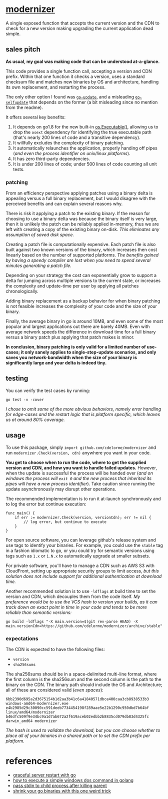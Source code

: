 
# [modernizer](https://github.com/cdelorme/modernizer)

A single exposed function that accepts the current version and the CDN to check for a new version making upgrading the current application dead simple.


## sales pitch

**As usual, my goal was making code that can be understood at-a-glance.**

This code provides a single function call, accepting a version and CDN prefix.  Within that one function it checks a version, uses a standard checksum file and matches new binaries by OS and architecture, handling its own replacement, and restarting the process.

The only other option I found was [`go-update`](https://github.com/inconshreveable/go-update), and a misleading [`go-selfupdate`](https://github.com/sanbornm/go-selfupdate) that depends on the former (a bit misleading since no mention from the readme).

It offers several key benefits:

1. It depends on go1.8 for the new built-in [os.Executable()](https://golang.org/pkg/os/#Executable), allowing us to drop the `osext` dependency for identifying the true executable path (that's nearly 200 lines of code and a transitive dependency).
2. It willfully excludes the complexity of binary patching.
3. It automatically relaunches the application, properly handing off pipes (_and even the process identifier on unix/linux platforms_).
4. It has zero third-party dependencies.
5. It is under 200 lines of code; under 500 lines of code counting all unit tests.


### patching

From an efficiency perspective applying patches using a binary delta is appealing versus a full binary replacement, but I would disagree with the perceived benefits and can explain several reasons why.

There is risk it applying a patch to the existing binary.  If the reason for choosing to use a binary delta was because the binary itself is very large, then it is unlikely the patch can be reliably applied in-memory, thus we are left with creating a copy of the existing binary on-disk.  _This eliminates any assumption of saved disk space._

Creating a patch file is computationally expensive.  Each patch file is also built against two known versions of the binary, which increases then cost linearly based on the number of supported platforms.  _The benefits gained by having a speedy compiler are lost when you need to spend several minutes generating a patch file._

Depending on your strategy the cost can exponentially grow to support a delta for jumping across multiple versions to the current state, or increases the complexity and update-time per user by applying all patches chronologically.

Adding binary replacement as a backup behavior for when binary patching is not feasible increases the complexity of your code and the size of your binary.

Finally, the average binary in go is around 10MB, and even some of the most popular and largest applications out there are barely 40MB.  Even with average network speeds the difference in download time for a full binary versus a binary patch plus applying that patch makes is minor.

**In conclusion, binary patching is only valid for a limited number of use-cases; it only sanely applies to single-step-update scenarios, and only saves you network-bandwidth when the size of your binary is significantly large and your delta is indeed tiny.**


## testing

You can verify the test cases by running:

	go test -v -cover

_I chose to omit some of the more obvious behaviors, namely error handling for edge-cases and the restart logic that is platform specific, which leaves us at around 80% coverage._


## usage

To use this package, simply `import github.com/cdelorme/modernizer` and run `modernizer.Check(version, cdn)` anywhere you want in your code.

**You get to choose when to run the code, where to get the supplied version and CDN, and how you want to handle failed updates.**  However, when the update is successful the process will be handed over (_and on windows the process will `exit 0` and the new process that inherited its pipes will have a new process identifier_).  Take caution since running the update asynchronously may disrupt other operations.

The recommended implementation is to run it at-launch synchronously and to log the error but continue execution:

	func main() {
		if err := modernizer.Check(version, versionCdn); err != nil {
			// log error, but continue to execute
		}
	}

For open source software, you can leverage github's release system and use tags to identify your binaries.  For example, you could use the `stable` tag in a fashion idiomatic to go, or you could try for semantic versions using tags such as `1.x` or `1.N.x` to automatically upgrade at smaller subsets.

For private software, you'll have to manage a CDN such as AWS S3 with CloudFront, setting up appropriate security groups to limit access, _but this solution does not include support for additional authentication at download time._

Another recommended solution is to use `-ldflags` at build time to set the version and CDN, which decouples them from the code itself.  _My preference would be to use the VCS hash to version your builds, as it can track down an exact point in time in your code and tends to be more reliable than semantic versions:_

	go build -ldflags "-X main.version=$(git rev-parse HEAD) -X main.versionCdn=https://github.com/cdelorme/modernizer/archive/stable"


### expectations

The CDN is expected to have the following files:

- `version`
- `sha256sums`

The sha256sums should be in a space-delimited multi-line format, where the first column is the sha256sum and the second column is the path to the binary on the CDN.  The binary path should include the OS and Architecture; all of these are considered valid (_even spaces_):

	6bb2390d695a2d3675154b1d2aa3b41c6a41840571dbce400caa3cb8938533b3 windows-amd64-modernizer.exe
	e4b2985d29c30090cc591deeb7734454198f289aae5e22b1290c950dbd7b64bf linux/amd64/modernizer
	b46dfc509f9e34bc9a1d7ab672a2f619aceb02edbb2b8835cd079db83d4325fc darwin_amd64 modernizer

_The hash is used to validate the download, but you can choose whether to place all of your binaries in a shared path or to set the CDN prefix per platform._


# references

- [graceful server restart with go](https://blog.scalingo.com/2014/12/19/graceful-server-restart-with-go.html)
- [how to execute a simple windows dos command in golang](http://stackoverflow.com/questions/13008255/how-to-execute-a-simple-windows-dos-command-in-golang)
- [pass stdin to child process after killing parent](http://stackoverflow.com/questions/32600547/pass-stdin-to-child-process-after-killing-parent)
- [shrink your go binaries with this one weird trick](https://blog.filippo.io/shrink-your-go-binaries-with-this-one-weird-trick/)
